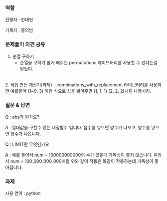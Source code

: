 ### 역할
진행자 : 한대현

기록자 : 홍의범

### 문제풀이 의견 공유

1. 순열 구하기
    - 순열을 구하기 쉽게 해주는 permutations 라이브러리를 사용할 수 있다는걸 알았다.

<br>
2. 직접 만든 계산기(과제)
    - combinations_with_replacement 라이브러리를 사용하면 예를들어 
(1~9, 3) 이런 식으로 값을 넣어주면 (1, 1, 1) (2, 2, 2)처럼 나열시킴.

### 질문 & 답변

Q : abs가 뭔가요?

A : 절대값을 구할수 있는 내장함수 입니다. 
음수를 넣으면 양수가 나오고, 양수를 넣으면 양수가 나옵니다.

Q : LIMIT란 무엇인가요

A : 예를 들어서  num = 100000000000의 수가 있을때 가독성이 좋지 않습니다.
따라서  num = 100_000_000_000처럼 위와 같이 작동은 똑같이 작동하는데 가독성이 좋아집니다.

### 과제

사용 언어 : python
